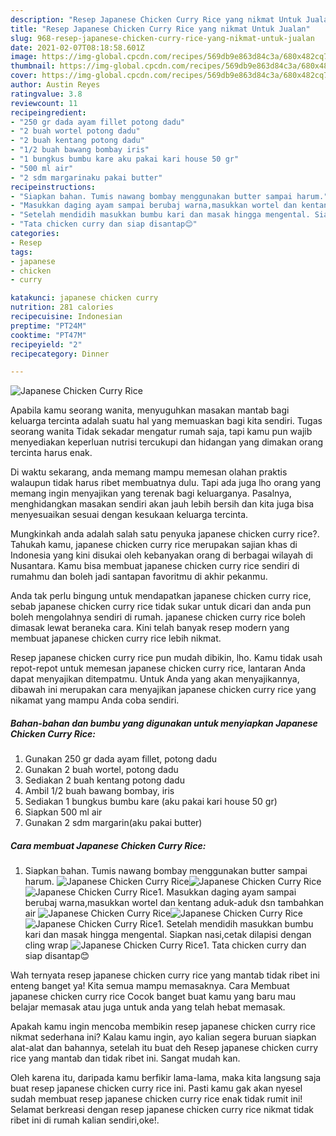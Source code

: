 ```yaml
---
description: "Resep Japanese Chicken Curry Rice yang nikmat Untuk Jualan"
title: "Resep Japanese Chicken Curry Rice yang nikmat Untuk Jualan"
slug: 968-resep-japanese-chicken-curry-rice-yang-nikmat-untuk-jualan
date: 2021-02-07T08:18:58.601Z
image: https://img-global.cpcdn.com/recipes/569db9e863d84c3a/680x482cq70/japanese-chicken-curry-rice-foto-resep-utama.jpg
thumbnail: https://img-global.cpcdn.com/recipes/569db9e863d84c3a/680x482cq70/japanese-chicken-curry-rice-foto-resep-utama.jpg
cover: https://img-global.cpcdn.com/recipes/569db9e863d84c3a/680x482cq70/japanese-chicken-curry-rice-foto-resep-utama.jpg
author: Austin Reyes
ratingvalue: 3.8
reviewcount: 11
recipeingredient:
- "250 gr dada ayam fillet potong dadu"
- "2 buah wortel potong dadu"
- "2 buah kentang potong dadu"
- "1/2 buah bawang bombay iris"
- "1 bungkus bumbu kare aku pakai kari house 50 gr"
- "500 ml air"
- "2 sdm margarinaku pakai butter"
recipeinstructions:
- "Siapkan bahan. Tumis nawang bombay menggunakan butter sampai harum."
- "Masukkan daging ayam sampai berubaj warna,masukkan wortel dan kentang aduk-aduk dsn tambahkan air"
- "Setelah mendidih masukkan bumbu kari dan masak hingga mengental. Siapkan nasi,cetak dilapisi dengan cling wrap"
- "Tata chicken curry dan siap disantap😊"
categories:
- Resep
tags:
- japanese
- chicken
- curry

katakunci: japanese chicken curry 
nutrition: 281 calories
recipecuisine: Indonesian
preptime: "PT24M"
cooktime: "PT47M"
recipeyield: "2"
recipecategory: Dinner

---
```



![Japanese Chicken Curry Rice](https://img-global.cpcdn.com/recipes/569db9e863d84c3a/680x482cq70/japanese-chicken-curry-rice-foto-resep-utama.jpg)

Apabila kamu seorang wanita, menyuguhkan masakan mantab bagi keluarga tercinta adalah suatu hal yang memuaskan bagi kita sendiri. Tugas seorang  wanita Tidak sekadar mengatur rumah saja, tapi kamu pun wajib menyediakan keperluan nutrisi tercukupi dan hidangan yang dimakan orang tercinta harus enak.

Di waktu  sekarang, anda memang mampu memesan olahan praktis walaupun tidak harus ribet membuatnya dulu. Tapi ada juga lho orang yang memang ingin menyajikan yang terenak bagi keluarganya. Pasalnya, menghidangkan masakan sendiri akan jauh lebih bersih dan kita juga bisa menyesuaikan sesuai dengan kesukaan keluarga tercinta. 



Mungkinkah anda adalah salah satu penyuka japanese chicken curry rice?. Tahukah kamu, japanese chicken curry rice merupakan sajian khas di Indonesia yang kini disukai oleh kebanyakan orang di berbagai wilayah di Nusantara. Kamu bisa membuat japanese chicken curry rice sendiri di rumahmu dan boleh jadi santapan favoritmu di akhir pekanmu.

Anda tak perlu bingung untuk mendapatkan japanese chicken curry rice, sebab japanese chicken curry rice tidak sukar untuk dicari dan anda pun boleh mengolahnya sendiri di rumah. japanese chicken curry rice boleh dimasak lewat beraneka cara. Kini telah banyak resep modern yang membuat japanese chicken curry rice lebih nikmat.

Resep japanese chicken curry rice pun mudah dibikin, lho. Kamu tidak usah repot-repot untuk memesan japanese chicken curry rice, lantaran Anda dapat menyajikan ditempatmu. Untuk Anda yang akan menyajikannya, dibawah ini merupakan cara menyajikan japanese chicken curry rice yang nikamat yang mampu Anda coba sendiri.

<!--inarticleads1-->

##### Bahan-bahan dan bumbu yang digunakan untuk menyiapkan Japanese Chicken Curry Rice:

1. Gunakan 250 gr dada ayam fillet, potong dadu
1. Gunakan 2 buah wortel, potong dadu
1. Sediakan 2 buah kentang potong dadu
1. Ambil 1/2 buah bawang bombay, iris
1. Sediakan 1 bungkus bumbu kare (aku pakai kari house 50 gr)
1. Siapkan 500 ml air
1. Gunakan 2 sdm margarin(aku pakai butter)




<!--inarticleads2-->

##### Cara membuat Japanese Chicken Curry Rice:

1. Siapkan bahan. Tumis nawang bombay menggunakan butter sampai harum.
<img src="https://img-global.cpcdn.com/steps/3bc090d42c17e976/160x128cq70/japanese-chicken-curry-rice-langkah-memasak-1-foto.jpg" alt="Japanese Chicken Curry Rice"><img src="https://img-global.cpcdn.com/steps/6d4cc72ae5a353ad/160x128cq70/japanese-chicken-curry-rice-langkah-memasak-1-foto.jpg" alt="Japanese Chicken Curry Rice"><img src="https://img-global.cpcdn.com/steps/024c85ac453fde6c/160x128cq70/japanese-chicken-curry-rice-langkah-memasak-1-foto.jpg" alt="Japanese Chicken Curry Rice">1. Masukkan daging ayam sampai berubaj warna,masukkan wortel dan kentang aduk-aduk dsn tambahkan air
<img src="https://img-global.cpcdn.com/steps/f018b8791fff2167/160x128cq70/japanese-chicken-curry-rice-langkah-memasak-2-foto.jpg" alt="Japanese Chicken Curry Rice"><img src="https://img-global.cpcdn.com/steps/654446adc6f1efdb/160x128cq70/japanese-chicken-curry-rice-langkah-memasak-2-foto.jpg" alt="Japanese Chicken Curry Rice"><img src="https://img-global.cpcdn.com/steps/b8b994c3fcfd4213/160x128cq70/japanese-chicken-curry-rice-langkah-memasak-2-foto.jpg" alt="Japanese Chicken Curry Rice">1. Setelah mendidih masukkan bumbu kari dan masak hingga mengental. Siapkan nasi,cetak dilapisi dengan cling wrap
<img src="https://img-global.cpcdn.com/steps/4c5037e1a0cc8ea0/160x128cq70/japanese-chicken-curry-rice-langkah-memasak-3-foto.jpg" alt="Japanese Chicken Curry Rice">1. Tata chicken curry dan siap disantap😊




Wah ternyata resep japanese chicken curry rice yang mantab tidak ribet ini enteng banget ya! Kita semua mampu memasaknya. Cara Membuat japanese chicken curry rice Cocok banget buat kamu yang baru mau belajar memasak atau juga untuk anda yang telah hebat memasak.

Apakah kamu ingin mencoba membikin resep japanese chicken curry rice nikmat sederhana ini? Kalau kamu ingin, ayo kalian segera buruan siapkan alat-alat dan bahannya, setelah itu buat deh Resep japanese chicken curry rice yang mantab dan tidak ribet ini. Sangat mudah kan. 

Oleh karena itu, daripada kamu berfikir lama-lama, maka kita langsung saja buat resep japanese chicken curry rice ini. Pasti kamu gak akan nyesel sudah membuat resep japanese chicken curry rice enak tidak rumit ini! Selamat berkreasi dengan resep japanese chicken curry rice nikmat tidak ribet ini di rumah kalian sendiri,oke!.

